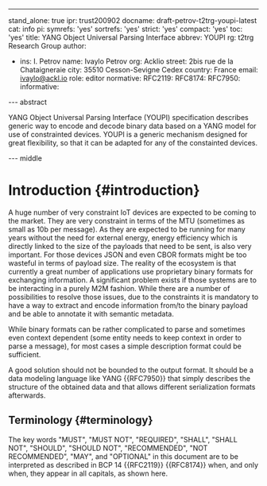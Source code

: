 ---
stand_alone: true
ipr: trust200902
docname: draft-petrov-t2trg-youpi-latest
cat: info
pi:
  symrefs: 'yes'
  sortrefs: 'yes'
  strict: 'yes'
  compact: 'yes'
  toc: 'yes'
title: YANG Object Universal Parsing Interface
abbrev: YOUPI
rg: t2trg Research Group
author:
- ins: I. Petrov
  name: Ivaylo Petrov
  org: Acklio
  street: 2bis rue de la Chataigneraie
  city: 35510 Cesson-Sevigne Cedex
  country: France
  email: ivaylo@ackl.io
  role: editor
normative:
  RFC2119:
  RFC8174:
  RFC7950:
informative:

--- abstract

YANG Object Universal Parsing Interface (YOUPI) specification describes generic
way to encode and decode binary data based on a YANG model for use of
constrainted devices. YOUPI is a generic mechanism designed for great
flexibility, so that it can be adapted for any of the constainted devices.

--- middle

# Introduction {#introduction}

A huge number of very constraint IoT devices are expected to be coming to the
market. They are very constraint in terms of the MTU (sometimes as small as 10b
per message). As they are expected to be running for many years without the
need for external energy, energy efficiency which is directly linked to the
size of the payloads that need to be sent, is also very important. For those
devices JSON and even CBOR formats might be too wasteful in terms of payload
size. The reality of the ecosystem is that currently a great number of
applications use proprietary binary formats for exchanging information. A
significant problem exists if those systems are to be interacting in a purely
M2M fashion. While there are a number of possibilities to resolve those issues,
due to the constraints it is mandatory to have a way to extract and encode
information from/to the binary payload and be able to annotate it with semantic
metadata.

While binary formats can be rather complicated to parse and sometimes even
context dependent (some entity needs to keep context in order to parse a
message), for most cases a simple description format could be sufficient.

A good solution should not be bounded to the output format. It should be a data
modeling language like YANG {{RFC7950}} that simply describes the structure of
the obtained data and that allows different serialization formats afterwards.

## Terminology {#terminology}

The key words "MUST", "MUST NOT", "REQUIRED", "SHALL", "SHALL NOT", "SHOULD",
"SHOULD NOT", "RECOMMENDED", "NOT RECOMMENDED", "MAY", and "OPTIONAL" in this
document are to be interpreted as described in BCP 14 {{RFC2119}} {{RFC8174}}
when, and only when, they appear in all capitals, as shown here.

